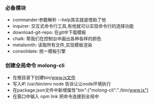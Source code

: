 ### 必备模块
+ commander:参数解析 --help其实就是借助了他
+ inquirer: 交互式命令行工具,有他就可以实现命令行的选择功能
+ download-git-repo: 在git中下载模板
+ chalk: 帮我们在控制台中画出各种各样的颜色
+ metalsmith: 读取所有文件,实现模板渲染
+ consolidate: 统一模板引擎

### 创建全局命令 molong-cli
+ 在根目录下创建bin/www.js文件
+ 写入#! /usr/bin/env node 告诉让让node环境执行
+ 在package.json文件中新增属性"bin":{"molong-cli":"./bin/www.js"}
+ 在窗口中输入 npm link 把命令连接到全局中